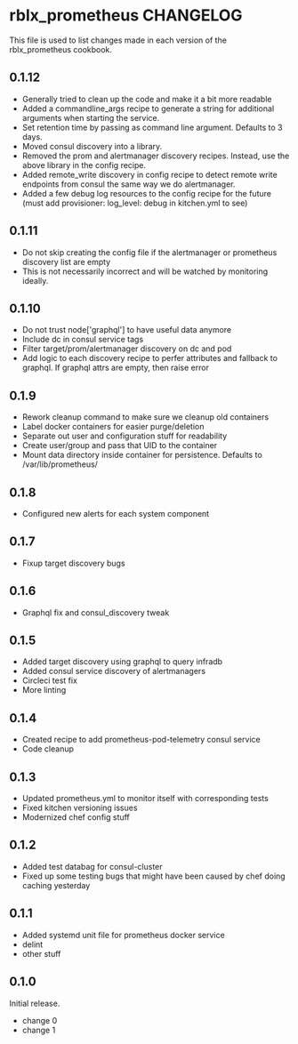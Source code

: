 # rblx_prometheus CHANGELOG

This file is used to list changes made in each version of the rblx_prometheus cookbook.

## 0.1.12
- Generally tried to clean up the code and make it a bit more readable
- Added a commandline_args recipe to generate a string for additional arguments when starting the service.
- Set retention time by passing as command line argument. Defaults to 3 days.
- Moved consul discovery into a library.
- Removed the prom and alertmanager discovery recipes. Instead, use the above library in the config recipe.
- Added remote_write discovery in config recipe to detect remote write endpoints from consul the same way we do alertmanager.
- Added a few debug log resources to the config recipe for the future (must add provisioner: log_level: debug in kitchen.yml to see)

## 0.1.11
- Do not skip creating the config file if the alertmanager or prometheus discovery list are empty
- This is not necessarily incorrect and will be watched by monitoring ideally.

## 0.1.10
- Do not trust node['graphql'] to have useful data anymore
- Include dc in consul service tags
- Filter target/prom/alertmanager discovery on dc and pod
- Add logic to each discovery recipe to perfer attributes and fallback to graphql. If graphql attrs are empty, then raise error

## 0.1.9
- Rework cleanup command to make sure we cleanup old containers
- Label docker containers for easier purge/deletion
- Separate out user and configuration stuff for readability
- Create user/group and pass that UID to the container
- Mount data directory inside container for persistence. Defaults to /var/lib/prometheus/

## 0.1.8
- Configured new alerts for each system component

## 0.1.7
- Fixup target discovery bugs

## 0.1.6
- Graphql fix and consul_discovery tweak

## 0.1.5
- Added target discovery using graphql to query infradb
- Added consul service discovery of alertmanagers
- Circleci test fix
- More linting

## 0.1.4
- Created recipe to add prometheus-pod-telemetry consul service
- Code cleanup

## 0.1.3
- Updated prometheus.yml to monitor itself with corresponding tests
- Fixed kitchen versioning issues
- Modernized chef config stuff

## 0.1.2
- Added test databag for consul-cluster
- Fixed up some testing bugs that might have been caused by chef doing caching yesterday

## 0.1.1

- Added systemd unit file for prometheus docker service
- delint
- other stuff

## 0.1.0

Initial release.

- change 0
- change 1
